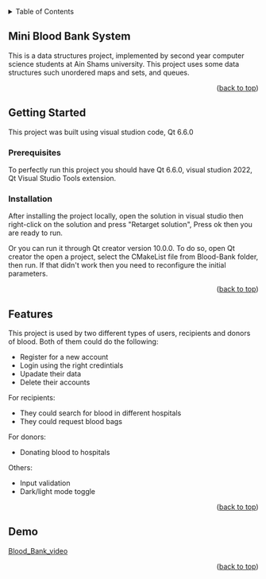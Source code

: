 <a name="readme-top"></a>
<details>
  <summary>Table of Contents</summary>
  <ol>
    <li>
      <a href="#about-the-project">Mini Blood Bank System</a>
    </li>
    <li>
      <a href="#getting-started">Getting Started</a>
      <ul>
        <li><a href="#prerequisites">Prerequisites</a></li>
        <li><a href="#installation">Installation</a></li>
      </ul>
    </li>
    <li>
      <a href="#Features">Features</a>
    </li>
    <li>
      <a href="#Demo">Demo</a>
    </li>
  </ol>
</details>

## Mini Blood Bank System

This is a data structures project, implemented by second year computer science students at Ain Shams university. This project uses some data structures such unordered maps and sets, and queues.
<p align="right">(<a href="#readme-top">back to top</a>)</p>

## Getting Started

This project was built using visual studion code, Qt 6.6.0

### Prerequisites

To perfectly run this project you should have Qt 6.6.0, visual studion 2022, Qt Visual Studio Tools extension.

### Installation

After installing the project locally, open the solution in visual studio then right-click on the solution and press "Retarget solution", Press ok then you are ready to run.

Or you can run it through Qt creator version 10.0.0. To do so, open Qt creator the open a project, select the CMakeList file from Blood-Bank folder, then run. If that didn't work then you need to reconfigure the initial parameters.
<p align="right">(<a href="#readme-top">back to top</a>)</p>

## Features
This project is used by two different types of users, recipients and donors of blood.<bf>
Both of them could do the following:
<ul>
    <li>Register for a new account</li>
    <li>Login using the right credintials</li>
    <li>Upadate their data</li>
    <li>Delete their accounts</li>
</ul>
For recipients:
<ul>
    <li>They could search for blood in different hospitals</li>
    <li>They could request blood bags</li>
</ul>
For donors:
<ul>
    <li>Donating blood to hospitals</li>
</ul>
Others:
<ul>
    <li>Input validation</li>
    <li>Dark/light mode toggle</li>
</ul>
<p align="right">(<a href="#readme-top">back to top</a>)</p>

## Demo
<a href="Blood_Bank.mp4">Blood_Bank_video</a>
<p align="right">(<a href="#readme-top">back to top</a>)</p>
